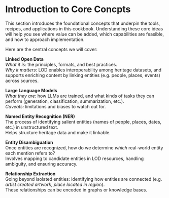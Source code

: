 # Introduction to Core Concpts
This section introduces the foundational concepts that underpin the tools, recipes, and applications in this cookbook. Understanding these core ideas will help you see where value can be added, which capabilities are feasible, and how to approach implementation.

Here are the central concepts we will cover:

**Linked Open Data**  
  *What it is:* the principles, formats, and best practices.  
  *Why it matters:* LOD enables interoperability among heritage datasets, and supports enriching content by linking entities (e.g. people, places, events) across sources.

**Large Language Models**  
  *What they are:* how LLMs are trained, and what kinds of tasks they can perform (generation, classification, summarization, etc.).  
  *Caveats:* limitations and biases to watch out for.

**Named Entity Recognition (NER)**  
  The process of identifying salient entities (names of people, places, dates, etc.) in unstructured text.  
  Helps structure heritage data and make it linkable.

**Entity Disambiguation**  
  Once entities are recognized, how do we determine *which* real-world entity each mention refers to?  
  Involves mapping to candidate entities in LOD resources, handling ambiguity, and ensuring accuracy.

**Relationship Extraction**  
  Going beyond isolated entities: identifying how entities are connected (e.g. *artist created artwork*, *place located in region*).  
  These relationships can be encoded in graphs or knowledge bases.


